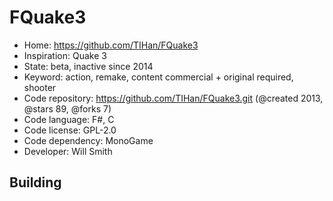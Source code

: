 # FQuake3

- Home: https://github.com/TIHan/FQuake3
- Inspiration: Quake 3
- State: beta, inactive since 2014
- Keyword: action, remake, content commercial + original required, shooter
- Code repository: https://github.com/TIHan/FQuake3.git (@created 2013, @stars 89, @forks 7)
- Code language: F#, C
- Code license: GPL-2.0
- Code dependency: MonoGame
- Developer: Will Smith

## Building
